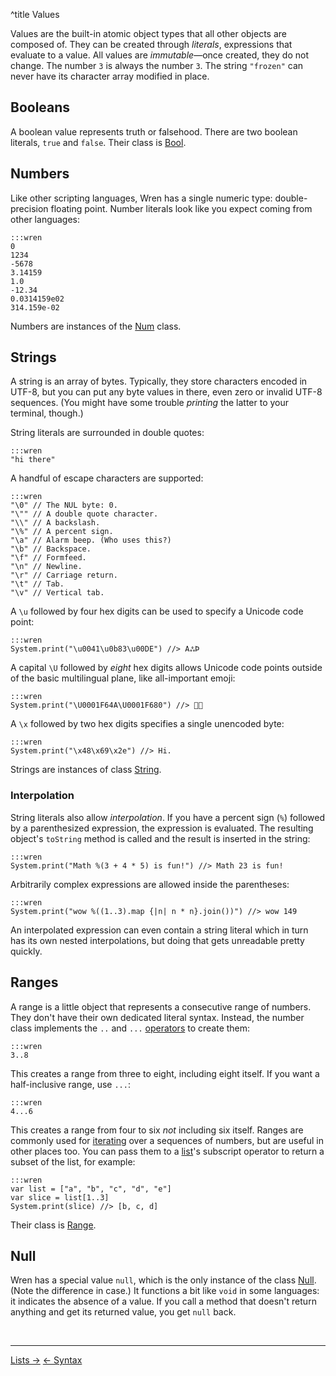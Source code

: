 ^title Values

Values are the built-in atomic object types that all other objects are composed
of. They can be created through *literals*, expressions that evaluate to a
value. All values are *immutable*&mdash;once created, they do not change. The
number `3` is always the number `3`. The string `"frozen"` can never have its
character array modified in place.

## Booleans

A boolean value represents truth or falsehood. There are two boolean literals,
`true` and `false`. Their class is [Bool][].

[bool]: modules/core/bool.html

## Numbers

Like other scripting languages, Wren has a single numeric type:
double-precision floating point. Number literals look like you expect coming
from other languages:

    :::wren
    0
    1234
    -5678
    3.14159
    1.0
    -12.34
    0.0314159e02
    314.159e-02

Numbers are instances of the [Num][] class.

[num]: modules/core/num.html

## Strings

A string is an array of bytes. Typically, they store characters encoded in
UTF-8, but you can put any byte values in there, even zero or invalid UTF-8
sequences. (You might have some trouble *printing* the latter to your terminal,
though.)

String literals are surrounded in double quotes:

    :::wren
    "hi there"

A handful of escape characters are supported:

    :::wren
    "\0" // The NUL byte: 0.
    "\"" // A double quote character.
    "\\" // A backslash.
    "\%" // A percent sign.
    "\a" // Alarm beep. (Who uses this?)
    "\b" // Backspace.
    "\f" // Formfeed.
    "\n" // Newline.
    "\r" // Carriage return.
    "\t" // Tab.
    "\v" // Vertical tab.

A `\u` followed by four hex digits can be used to specify a Unicode code point:

    :::wren
    System.print("\u0041\u0b83\u00DE") //> AஃÞ

A capital `\U` followed by *eight* hex digits allows Unicode code points outside
of the basic multilingual plane, like all-important emoji:

    :::wren
    System.print("\U0001F64A\U0001F680") //> 🙊🚀

A `\x` followed by two hex digits specifies a single unencoded byte:

    :::wren
    System.print("\x48\x69\x2e") //> Hi.

Strings are instances of class [String][].

[string]: modules/core/string.html

### Interpolation

String literals also allow *interpolation*. If you have a percent sign (`%`)
followed by a parenthesized expression, the expression is evaluated. The
resulting object's `toString` method is called and the result is inserted in the
string:

    :::wren
    System.print("Math %(3 + 4 * 5) is fun!") //> Math 23 is fun!

Arbitrarily complex expressions are allowed inside the parentheses:

    :::wren
    System.print("wow %((1..3).map {|n| n * n}.join())") //> wow 149

An interpolated expression can even contain a string literal which in turn has
its own nested interpolations, but doing that gets unreadable pretty quickly.

## Ranges

A range is a little object that represents a consecutive range of numbers. They
don't have their own dedicated literal syntax. Instead, the number class
implements the `..` and `...` [operators][] to create them:

[operators]: method-calls.html#operators

    :::wren
    3..8

This creates a range from three to eight, including eight itself. If you want a
half-inclusive range, use `...`:

    :::wren
    4...6

This creates a range from four to six *not* including six itself. Ranges are
commonly used for [iterating](control-flow.html#for-statements) over a
sequences of numbers, but are useful in other places too. You can pass them to
a [list](lists.html)'s subscript operator to return a subset of the list, for
example:

    :::wren
    var list = ["a", "b", "c", "d", "e"]
    var slice = list[1..3]
    System.print(slice) //> [b, c, d]

Their class is [Range][].

[range]: modules/core/range.html

## Null

Wren has a special value `null`, which is the only instance of the class
[Null][]. (Note the difference in case.) It functions a bit like `void` in some
languages: it indicates the absence of a value. If you call a method that
doesn't return anything and get its returned value, you get `null` back.

[null]: modules/core/null.html

<br><hr>
<a class="right" href="lists.html">Lists &rarr;</a>
<a href="syntax.html">&larr; Syntax</a>
